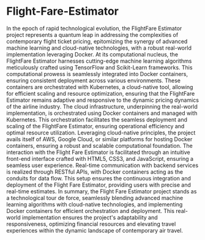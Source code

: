 # Flight-Fare-Estimator
In the epoch of rapid technological evolution, the FlightFare Estimator project represents a quantum leap in addressing the complexities of contemporary flight ticket pricing, epitomizing the synergy of advanced machine learning and cloud-native technologies, with a robust real-world implementation leveraging Docker.
At its computational nucleus, the FlightFare Estimator harnesses cutting-edge machine learning algorithms meticulously crafted using TensorFlow and Scikit-Learn frameworks. 
This computational prowess is seamlessly integrated into Docker containers, ensuring consistent deployment across various environments. 
These containers are orchestrated with Kubernetes, a cloud-native tool, allowing for efficient scaling and resource optimization, ensuring that the FlightFare Estimator remains adaptive and responsive to the dynamic pricing dynamics of the airline industry.
The cloud infrastructure, underpinning the real-world implementation, is orchestrated using Docker containers and managed with Kubernetes. 
This orchestration facilitates the seamless deployment and scaling of the FlightFare Estimator, ensuring operational efficiency and optimal resource utilization. 
Leveraging cloud-native principles, the project avails itself of AWS, Google Cloud, or similar platforms for hosting Docker containers, ensuring a robust and scalable computational foundation.
The interaction with the Flight Fare Estimator is facilitated through an intuitive front-end interface crafted with HTML5, CSS3, and JavaScript, ensuring a seamless user experience. 
Real-time communication with backend services is realized through RESTful APIs, with Docker containers acting as the conduits for data flow. 
This setup ensures the continuous integration and deployment of the Flight Fare Estimator, providing users with precise and real-time estimates.
In summary, the Flight Fare Estimator project stands as a technological tour de force, seamlessly blending advanced machine learning algorithms with cloud-native technologies, and implementing Docker containers for efficient orchestration and deployment. 
This real-world implementation ensures the project's adaptability and responsiveness, optimizing financial resources and elevating travel experiences within the dynamic landscape of contemporary air travel.
